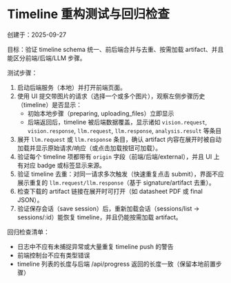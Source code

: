 # Timeline 重构测试与回归检查

创建于：2025-09-27

目标：验证 timeline schema 统一、前后端合并与去重、按需加载 artifact、并且能区分前端/后端/LLM 步骤。

测试步骤：
1. 启动后端服务（本地）并打开前端页面。
2. 使用 UI 提交带图片的请求（选择一个或多个图片），观察左侧步骤历史（timeline）是否显示：
   - 初始本地步骤（preparing, uploading_files）立即显示
   - 后端返回后，timeline 被后端数据覆盖，显示诸如 `vision.request`, `vision.response`, `llm.request`, `llm.response`, `analysis.result` 等条目
3. 展开 `llm.request` 或 `llm.response` 条目，确认 artifact 内容在展开时被自动加载并显示原始请求/响应（或点击加载按钮可加载）。
4. 验证每个 timeline 项都带有 `origin` 字段（前端/后端/external），并且 UI 上有对应 badge 或标签显示来源。
5. 验证 timeline 去重：对同一请求多次触发（快速重复点击 submit），界面不应展示重复的 `llm.request/llm.response`（基于 signature/artifact 去重）。
6. 检查下载的 artifact 链接在展开时可打开（如 datasheet PDF 或 final JSON）。
7. 验证保存会话（save session）后，重新加载会话（sessions/list -> sessions/:id）能恢复 timeline，并且仍能按需加载 artifact。

回归检查清单：
- 日志中不应有未捕捉异常或大量重复 timeline push 的警告
- 前端控制台不应有类型错误
- timeline 列表的长度与后端 /api/progress 返回的长度一致（保留本地前置步骤）


